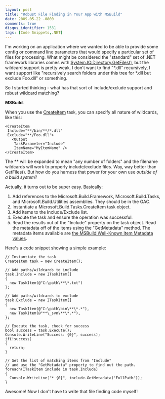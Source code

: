 ```yaml
---
layout: post
title: "Robust File Finding in Your App with MSBuild"
date: 2009-05-22 -0800
comments: true
disqus_identifier: 1531
tags: [Code Snippets,.NET]
---
```

I'm working on an application where we wanted to be able to provide some
config or command line parameters that would specify a particular set of
files for processing. What might be considered the "standard" set of
.NET framework libraries comes with
[System.IO.Directory.GetFiles()](http://msdn.microsoft.com/en-us/library/system.io.directory.getfiles.aspx),
but the wildcard support is pretty weak. I don't want to find "\*.dll"
recursively, I want support like "recursively search folders under this
tree for \*.dll but exclude Foo.dll" or something.

So I started thinking - what has that sort of include/exclude support
and robust wildcard matching?

**MSBuild**.

When you use the
[CreateItem](http://msdn.microsoft.com/en-us/library/s2y3e43x.aspx)
task, you can specify all nature of wildcards, like this:

    <CreateItem
     Include="**/bin/**/*.dll"
     Exclude="**/Foo.dll">
       <Output
        TaskParameter="Include"
        ItemName="MyItemName" />
    </CreateItem>

The \*\* will be expanded to mean "any number of folders" and the
filename wildcards will work to properly include/exclude files. Way, way
better than GetFiles(). But how do you harness that power for your own
use *outside of a build system*?

Actually, it turns out to be super easy. Basically:

1.  Add references to the Microsoft.Build.Framework,
    Microsoft.Build.Tasks, and Microsoft.Build.Utilities assemblies.
    They should be in the GAC.
2.  Instantiate a Microsoft.Build.Tasks.CreateItem task object.
3.  Add items to the Include/Exclude list.
4.  Execute the task and ensure the operation was successful.
5.  Read the results out of the "Include" property on the task object.
    Read the metadata off of the items using the "GetMetadata" method.
    The metadata items available are [the MSBuild Well-Known Item
    Metadata
    values](http://msdn.microsoft.com/en-us/library/ms164313.aspx).

Here's a code snippet showing a simple example:

    // Instantiate the task
    CreateItem task = new CreateItem();

    // Add paths/wildcards to include
    task.Include = new ITaskItem[]
    {
      new TaskItem(@"C:\path\**\*.txt")
    };

    // Add paths/wildcards to exclude
    task.Exclude = new ITaskItem[]
    {
      new TaskItem(@"C:\path\bin\**\*.*"),
      new TaskItem(@"**\_svn\**\*.*"),
    };

    // Execute the task, check for success
    bool success = task.Execute();
    Console.WriteLine("Success: {0}", success);
    if(!success)
    {
      return;
    }

    // Get the list of matching items from "Include"
    // and use the "GetMetadata" property to find out the path.
    foreach(ITaskItem include in task.Include)
    {
      Console.WriteLine("* {0}", include.GetMetadata("FullPath"));
    }

Awesome! Now I don't have to write that file finding code myself!

